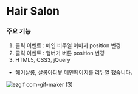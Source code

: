 # Hair Salon

### 주요 기능
1. 클릭 이벤트 : 메인 비주얼 이미지 position 변경
2. 클릭 이벤트 : 햄버거 버튼 position 변경
3. HTML5, CSS3, jQuery

- 헤어살롱, 살롱아더뷰 메인페이지를 리뉴얼 했습니다.

![ezgif com-gif-maker (3)](https://user-images.githubusercontent.com/64449865/97777492-e6310400-1bb3-11eb-9a4f-da5922e6269e.gif)
